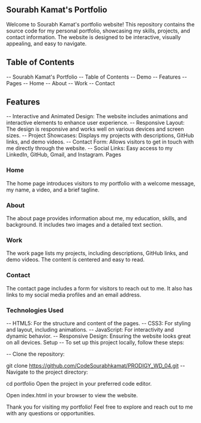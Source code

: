 ## Sourabh Kamat's Portfolio
Welcome to Sourabh Kamat's portfolio website! This repository contains the source code for my personal portfolio, showcasing my skills, projects, and contact information. The website is designed to be interactive, visually appealing, and easy to navigate.

## Table of Contents
-- Sourabh Kamat's Portfolio
-- Table of Contents
-- Demo
-- Features
-- Pages
-- Home
-- About
-- Work
-- Contact

## Features
-- Interactive and Animated Design: The website includes animations and interactive elements to enhance user experience.
-- Responsive Layout: The design is responsive and works well on various devices and screen sizes.
-- Project Showcases: Displays my projects with descriptions, GitHub links, and demo videos.
-- Contact Form: Allows visitors to get in touch with me directly through the website.
-- Social Links: Easy access to my LinkedIn, GitHub, Gmail, and Instagram.
Pages
### Home
The home page introduces visitors to my portfolio with a welcome message, my name, a video, and a brief tagline.

### About
The about page provides information about me, my education, skills, and background. It includes two images and a detailed text section.

### Work
The work page lists my projects, including descriptions, GitHub links, and demo videos. The content is centered and easy to read.

### Contact
The contact page includes a form for visitors to reach out to me. It also has links to my social media profiles and an email address.

### Technologies Used
-- HTML5: For the structure and content of the pages.
-- CSS3: For styling and layout, including animations.
-- JavaScript: For interactivity and dynamic behavior.
-- Responsive Design: Ensuring the website looks great on all devices.
Setup
-- To set up this project locally, follow these steps:

-- Clone the repository:

git clone https://github.com/CodeSourabhkamat/PRODIGY_WD_04.git
-- Navigate to the project directory:


cd portfolio
Open the project in your preferred code editor.

Open index.html in your browser to view the website.

Thank you for visiting my portfolio! Feel free to explore and reach out to me with any questions or opportunities.
